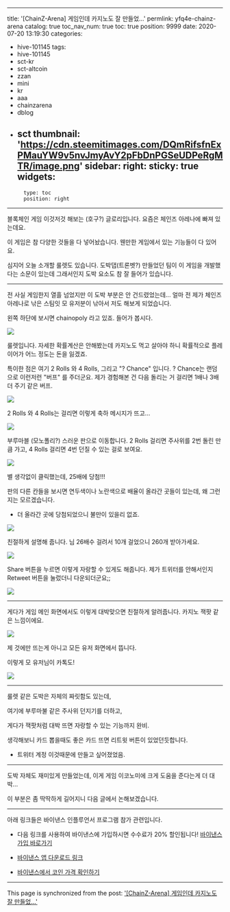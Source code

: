 
---
title: '[ChainZ-Arena] 게임인데 카지노도 잘 만들었...'
permlink: yfq4e-chainz-arena
catalog: true
toc_nav_num: true
toc: true
position: 9999
date: 2020-07-20 13:19:30
categories:
- hive-101145
tags:
- hive-101145
- sct-kr
- sct-altcoin
- zzan
- mini
- kr
- aaa
- chainzarena
- dblog
- sct
thumbnail: 'https://cdn.steemitimages.com/DQmRifsfnExPMauYW9v5nvJmyAvY2pFbDnPGSeUDPeRgMTR/image.png'
sidebar:
    right:
        sticky: true
widgets:
    -
        type: toc
        position: right
---


블록체인 게임 이것저것 해보는 (호구?) 글로리입니다. 요즘은 체인즈 아레나에 빠져 있는데요.

이 게임은 참 다양한 것들을 다 넣어놨습니다. 웬만한 게임에서 있는 기능들이 다 있어요.

심지어 오늘 소개할 룰렛도 있습니다. 도박댑(트론벳?) 만들었던 팀이 이 게임을 개발했다는 소문이 있는데 그래서인지 도박 요소도 참 잘 들어가 있습니다.

---

전 사실 게임한지 열흘 넘었지만 이 도박 부분은 안 건드렸었는데... 얼마 전 제가 체인즈아레나로 낚은 스팀잇 모 유저분이 낚아서 저도 해보게 되었습니다.

왼쪽 하단에 보시면 chainopoly 라고 있죠. 들어가 봅시다.

![](https://cdn.steemitimages.com/DQmRifsfnExPMauYW9v5nvJmyAvY2pFbDnPGSeUDPeRgMTR/image.png)
<br>

룰렛입니다. 자세한 확률계산은 안해봤는데 카지노도 먹고 살아야 하니 확률적으로 플레이어가 어느 정도는 돈을 잃겠죠. 

특이한 점은 여기 2 Rolls 와 4 Rolls,  그리고 "? Chance" 입니다. ? Chance는 랜덤으로 이런저런 "버프" 를 주더군요. 제가 경험해본 건 다음 돌리는 거 걸리면 1배나 3배 더 주기 같은 버프. 

![](https://cdn.steemitimages.com/DQmU8oytCFEc9M7aLV2b5oWVP24VLJ6vrhKeab2Wit4ft7o/image.png)
<br>

2 Rolls 와 4 Rolls는 걸리면 이렇게 축하 메시지가 뜨고...

![](https://cdn.steemitimages.com/DQmWpv4PToT7BS4dLadeN57udEqumzaqeZBzGtM9kZ46G9a/image.png)
<br>

부루마블 (모노폴리?) 스러운 판으로 이동합니다. 2 Rolls 걸리면 주사위를 2번 돌린 만큼 가고, 4 Rolls 걸리면 4번 던질 수 있는 걸로 보여요. 

![](https://cdn.steemitimages.com/DQmcNF6K1sBbZyAfX71PNC83WZG9Gb1bkaU5vEoTGQwHWFU/image.png)
<br>

별 생각없이 클릭했는데, 25배에 당첨!!!

판의 다른 칸들을 보시면 연두색이나 노란색으로 배율이 올라간 곳들이 있는데, 왜 그런지는 모르겠습니다. 

* 더 올라간 곳에 당첨되었으니 불만이 있을리 없죠. 

![](https://cdn.steemitimages.com/DQmXoECwWmCtPAXVtcLhYtBtPTUrkxkmw8wDKTjEqRgZ1Mm/image.png)
<br>

친절하게 설명해 줍니다. 님 26배수 걸려서 10개 걸었으니 260개 받아가세요.

![](https://cdn.steemitimages.com/DQmczjkbQfJTmybSjoxbkwsjQtY9AiE2riTE9mA1wBi2GCE/image.png)
<br>

Share 버튼을 누르면 이렇게 자랑할 수 있게도 해줍니다. 제가 트위터를 안해서인지 Retweet 버튼을 눌렀더니 다운되더군요;;

![](https://cdn.steemitimages.com/DQmRsgNQXwGyCHxR2gQsQBgdzCcXNAJ7VHXh4ktJB2wcRhE/image.png)
<br>

---

게다가 게임 메인 화면에서도 이렇게 대박맞으면 친절하게 알려줍니다. 카지노 잭팟 같은 느낌이에요.

![](https://cdn.steemitimages.com/DQmbGd2FtZwBk5jC41peosKT11L3cLAF6TDoe4zorYxN5t5/image.png)
<br>

제 것에만 뜨는게 아니고 모든 유저 화면에서 뜹니다. 

이렇게 모 유저님이 카톡도!

![](https://cdn.steemitimages.com/DQmZfcV33hYnoobrK8T32AVKR6XvFFovi7pUkmHwL3YhtF7/image.png)
<br>

---

룰렛 같은 도박은 자체의 짜릿함도 있는데, 

여기에 부루마불 같은 주사위 던지기를 더하고, 

게다가 잭팟처럼 대박 뜨면 자랑할 수 있는 기능까지 완비. 

생각해보니 카드 뽑을때도 좋은 카드 뜨면 리트윗 버튼이 있었던듯합니다.

* 트위터 계정 이것때문에 만들고 싶어졌었음.

---

도박 자체도 재미있게 만들었는데, 이게 게임 이코노미에 크게 도움을 준다는게 더 대박...

이 부분은 좀 딱딱하게 길어지니 다음 글에서 논해보겠습니다.

---

아래 링크들은 바이낸스 인플루언서 프로그램 참가 관련입니다.

* 다음 링크를 사용하여 바이낸스에 가입하시면 수수료가 20% 할인됩니다! [바이낸스 가입 바로가기](https://www.binance.com/kr/register?ref=E04RA3Q3)

* [바이낸스 앱 다운로드 링크](https://bit.ly/3aPFbzE)

* [바이낸스에서 코인 가격 확인하기](https://bit.ly/3fYMNTp)

- - -

This page is synchronized from the post: ['[ChainZ-Arena] 게임인데 카지노도 잘 만들었...'](https://steemit.com/@glory7/yfq4e-chainz-arena)
